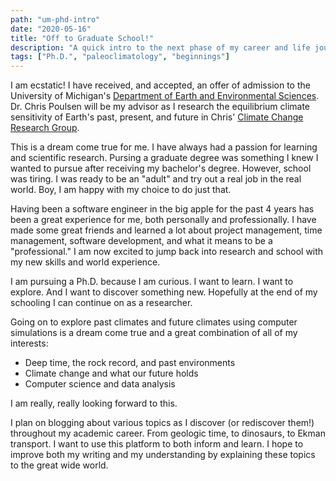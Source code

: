 ```yaml
---
path: "um-phd-intro"
date: "2020-05-16"
title: "Off to Graduate School!"
description: "A quick intro to the next phase of my career and life journey. Some info and thoughts about my next ~5 years at the University of Michigan."
tags: ["Ph.D.", "paleoclimatology", "beginnings"]
---
```


I am ecstatic! I have received, and accepted, an offer of admission to the University of Michigan's [Department of Earth and Environmental Sciences](https://lsa.umich.edu/earth). Dr. Chris Poulsen will be my advisor as I research the equilibrium climate sensitivity of Earth's past, present, and future in Chris' [Climate Change Research Group](https://www.umclimate.com).

This is a dream come true for me. I have always had a passion for learning and scientific research. Pursing a graduate degree was something I knew I wanted to pursue after receiving my bachelor's degree. However, school was tiring. I was ready to be an "adult" and try out a real job in the real world. Boy, I am happy with my choice to do just that.

Having been a software engineer in the big apple for the past 4 years has been a great experience for me, both personally and professionally. I have made some great friends and learned a lot about project management, time management, software development, and what it means to be a "professional." I am now excited to jump back into research and school with my new skills and world experience.

I am pursuing a Ph.D. because I am curious. I want to learn. I want to explore. And I want to discover something new. Hopefully at the end of my schooling I can continue on as a researcher.

Going on to explore past climates and future climates using computer simulations is a dream come true and a great combination of all of my interests:

* Deep time, the rock record, and past environments
* Climate change and what our future holds
* Computer science and data analysis

I am really, really looking forward to this.

I plan on blogging about various topics as I discover (or rediscover them!) throughout my academic career. From geologic time, to dinosaurs, to Ekman transport. I want to use this platform to both inform and learn. I hope to improve both my writing and my understanding by explaining these topics to the great wide world.
